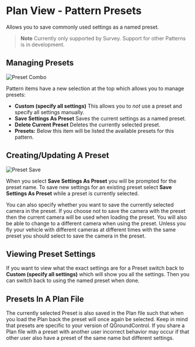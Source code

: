 # Plan View - Pattern Presets

Allows you to save commonly used settings as a named preset.

> **Note** Currently only supported by Survey. Support for other Patterns is in development.

## Managing Presets

![Preset Combo](../../assets/plan/pattern/PatternPresetCombo.jpg)

Pattern items have a new selection at the top which allows you to manage presets:

* **Custom (specify all settings)** This allows you to *not* use a preset and specify all settings manually.
* **Save Settings As Preset** Saves the current settings as a named preset.
* **Delete Current Preset** Deletes the currently selected preset.
* **Presets:** Below this item will be listed the available presets for this pattern.

## Creating/Updating A Preset

![Preset Save](../../assets/plan/pattern/PatternPresetSave.jpg)

When you select **Save Settings As Preset** you will be prompted for the preset name. To save new settings for an existing preset select **Save Settings As Preset** while a preset is currently selected.

You can also specify whether you want to save the currently selected camera in the preset. If you choose not to save the camera with the preset then the current camera will be used when loading the preset. You will also be able to change to a different camera when using the preset. Unless you fly your vehicle with different cameras at different times with the same preset you should select to save the camera in the preset.

## Viewing Preset Settings

If you want to view what the exact settings are for a Preset switch back to **Custom (specify all settings)** which will show you all the settings. Then you can switch back to using the named preset when done.

## Presets In A Plan File

The currently selected Preset is also saved in the Plan file such that when you load the Plan back the preset will once again be selected. Keep in mind that presets are specific to your version of QGroundControl. If you share a Plan file with a preset with another user incorrect behavior may occur if that other user also have a preset of the same name but different settings.